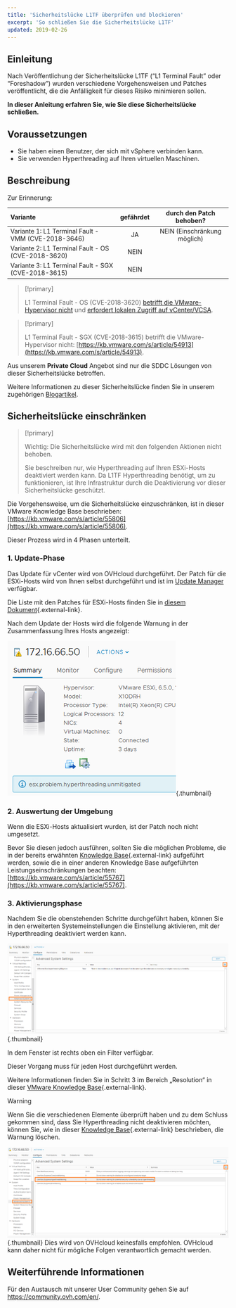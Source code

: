 ```yaml
---
title: 'Sicherheitslücke L1TF überprüfen und blockieren'
excerpt: 'So schließen Sie die Sicherheitslücke L1TF'
updated: 2019-02-26
---
```



## Einleitung

Nach Veröffentlichung der Sicherheitslücke L1TF (“L1 Terminal Fault” oder “Foreshadow”) wurden verschiedene Vorgehensweisen und Patches veröffentlicht, die die Anfälligkeit für dieses Risiko minimieren sollen.

**In dieser Anleitung erfahren Sie, wie Sie diese Sicherheitslücke schließen.**

## Voraussetzungen

- Sie haben einen Benutzer, der sich mit vSphere verbinden kann.
- Sie verwenden Hyperthreading auf Ihren virtuellen Maschinen.

## Beschreibung

Zur Erinnerung:

|Variante|gefährdet|durch den Patch behoben?|
|:---|:---:|:---:|
|Variante 1: L1 Terminal Fault - VMM (CVE-2018-3646)|JA|NEIN (Einschränkung möglich)|
|Variante 2: L1 Terminal Fault - OS (CVE-2018-3620)|NEIN||
|Variante 3: L1 Terminal Fault - SGX (CVE-2018-3615)|NEIN||

> [!primary]
> 
> L1 Terminal Fault - OS (CVE-2018-3620) [betrifft die VMware-Hypervisor nicht](https://kb.vmware.com/s/article/55807) und [erfordert lokalen Zugriff auf vCenter/VCSA](https://kb.vmware.com/s/article/52312).
>

> [!primary]
> 
> L1 Terminal Fault - SGX (CVE-2018-3615) betrifft die VMware-Hypervisor nicht: [https://kb.vmware.com/s/article/54913](https://kb.vmware.com/s/article/54913).
> 

Aus unserem **Private Cloud** Angebot sind nur die SDDC Lösungen von dieser Sicherheitslücke betroffen.

Weitere Informationen zu dieser Sicherheitslücke finden Sie in unserem zugehörigen [Blogartikel](https://blog.ovh.com/de/ovh-l1-terminal-fault-l1tf-foreshadow-disclosure/).

## Sicherheitslücke einschränken

> [!primary]
>
> Wichtig: Die Sicherheitslücke wird mit den folgenden Aktionen nicht behoben.
>
> Sie beschreiben nur, wie Hyperthreading auf Ihren ESXi-Hosts deaktiviert werden kann. Da L1TF Hyperthreading benötigt, um zu funktionieren, ist Ihre Infrastruktur durch die Deaktivierung vor dieser Sicherheitslücke geschützt.
>

Die Vorgehensweise, um die Sicherheitslücke einzuschränken, ist in dieser VMware Knowledge Base beschrieben: [https://kb.vmware.com/s/article/55806](https://kb.vmware.com/s/article/55806).

Dieser Prozess wird in 4 Phasen unterteilt.

### 1. Update-Phase

Das Update für vCenter wird von OVHcloud durchgeführt. Der Patch für die ESXi-Hosts wird von Ihnen selbst durchgeführt und ist im [Update Manager](/pages/hosted_private_cloud/hosted_private_cloud_powered_by_vmware/vmware_update_manager) verfügbar.

Die Liste mit den Patches für ESXi-Hosts finden Sie in [diesem Dokument](https://www.vmware.com/security/advisories/VMSA-2018-0020.html){.external-link}.

Nach dem Update der Hosts wird die folgende Warnung in der Zusammenfassung Ihres Hosts angezeigt:

![](images/warningMsg.png){.thumbnail}

### 2. Auswertung der Umgebung

Wenn die ESXi-Hosts aktualisiert wurden, ist der Patch noch nicht umgesetzt.

Bevor Sie diesen jedoch ausführen, sollten Sie die möglichen Probleme, die in der bereits erwähnten [Knowledge Base](https://kb.vmware.com/s/article/55806){.external-link} aufgeführt werden, sowie die in einer anderen Knowledge Base aufgeführten Leistungseinschränkungen beachten: [https://kb.vmware.com/s/article/55767](https://kb.vmware.com/s/article/55767).

### 3. Aktivierungsphase

Nachdem Sie die obenstehenden Schritte durchgeführt haben, können Sie in den erweiterten Systemeinstellungen die Einstellung aktivieren, mit der Hyperthreading deaktiviert werden kann.

![mitigation](images/enableMitigation.png){.thumbnail}

In dem Fenster ist rechts oben ein Filter verfügbar.

Dieser Vorgang muss für jeden Host durchgeführt werden.

Weitere Informationen finden Sie in Schritt 3 im Bereich „Resolution“ in dieser [VMware Knowledge Base](https://kb.vmware.com/s/article/55806){.external-link}.

> [!warning]
> 
> Wenn Sie die verschiedenen Elemente überprüft haben und zu dem Schluss gekommen sind, dass Sie Hyperthreading nicht deaktivieren möchten, können Sie, wie in dieser [Knowledge Base](https://kb.vmware.com/s/article/57374){.external-link} beschrieben, die Warnung löschen.
> 
> ![](images/deleteWarning.png){.thumbnail}
> Dies wird von OVHcloud keinesfalls empfohlen. OVHcloud kann daher nicht für mögliche Folgen verantwortlich gemacht werden.
>

## Weiterführende Informationen

Für den Austausch mit unserer User Community gehen Sie auf <https://community.ovh.com/en/>.
